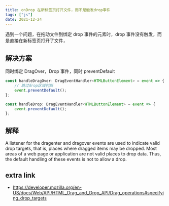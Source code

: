 ```yaml
---
title: onDrop 在新标签页打开文件，而不是触发drop事件 
tags: ["js"]
date: 2021-12-24
---
```


遇到一个问题，在拖动文件到绑定 drop 事件的元素时，drop 事件没有触发，而是直接在新标签页打开了文件，

## 解决方案

同时绑定 DragOver，Drop 事件，同时 preventDefault

```js
const handleDragOver: DragEventHandler<HTMLButtonElement> = event => {
    // 跳过drop区域判断
    event.preventDefault();
};

const handleDrop: DragEventHandler<HTMLButtonElement> = event => {
    event.preventDefault();
};
```

## 解释

A listener for the dragenter and dragover events are used to indicate valid drop targets, that is, places where dragged items may be dropped. Most areas of a web page or application are not valid places to drop data. Thus, the default handling of these events is not to allow a drop.

## extra link

-   https://developer.mozilla.org/en-US/docs/Web/API/HTML_Drag_and_Drop_API/Drag_operations#specifying_drop_targets
